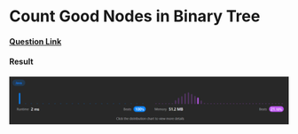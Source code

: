 # Count Good Nodes in Binary Tree

#### [Question Link](https://leetcode.com/problems/count-good-nodes-in-binary-tree/)

#### Result
![result](Result.png)